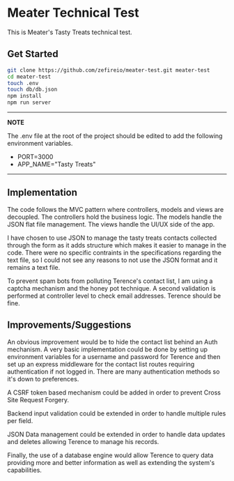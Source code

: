 # Meater Technical Test

This is Meater's Tasty Treats technical test.

## Get Started

```sh
git clone https://github.com/zefireio/meater-test.git meater-test
cd meater-test
touch .env
touch db/db.json
npm install
npm run server
```
---
**NOTE**

The .env file at the root of the project should be edited to add the following environment variables.

- PORT=3000
- APP_NAME="Tasty Treats"

---

## Implementation

The code follows the MVC pattern where controllers, models and views are decoupled. The controllers hold the business logic. The models handle the JSON flat file management. The views handle the UI/UX side of the app.

I have chosen to use JSON to manage the tasty treats contacts collected through the form as it adds structure which makes it easier to manage in the code. There were no specific contraints in the specifications regarding the text file, so I could not see any reasons to not use the JSON format and it remains a text file.

To prevent spam bots from polluting Terence's contact list, I am using a captcha mechanism and the honey pot technique. A second validation is performed at controller level to check email addresses. Terence should be fine.

## Improvements/Suggestions

An obvious improvement would be to hide the contact list behind an Auth mechanism. A very basic implementation could be done by setting up environment variables for a username and password for Terence and then set up an express middleware for the contact list routes requiring authentication if not logged in. There are many authentication methods so it's down to preferences.

A CSRF token based mechanism could be added in order to prevent Cross Site Request Forgery.

Backend input validation could be extended in order to handle multiple rules per field.

JSON Data management could be extended in order to handle data updates and deletes allowing Terence to manage his records. 

Finally, the use of a database engine would allow Terence to query data providing more and better information as well as extending the system's capabilities.
